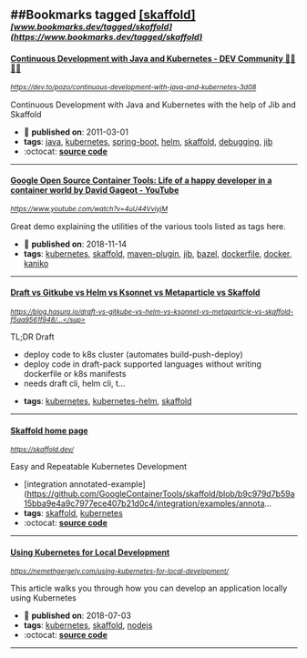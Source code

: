 ##Bookmarks tagged [[skaffold]](https://www.bookmarks.dev?q=[skaffold])
_<sup><sup>[www.bookmarks.dev/tagged/skaffold](https://www.bookmarks.dev/tagged/skaffold)</sup></sup>_
---
#### [Continuous Development with Java and Kubernetes - DEV Community 👩‍💻👨‍💻](https://dev.to/pozo/continuous-development-with-java-and-kubernetes-3d08)
_<sup>https://dev.to/pozo/continuous-development-with-java-and-kubernetes-3d08</sup>_

Continuous Development with Java and Kubernetes with the help of Jib and Skaffold
* :calendar: **published on**: 2011-03-01
* **tags**: [java](../tagged/java.md), [kubernetes](../tagged/kubernetes.md), [spring-boot](../tagged/spring-boot.md), [helm](../tagged/helm.md), [skaffold](../tagged/skaffold.md), [debugging](../tagged/debugging.md), [jib](../tagged/jib.md)
* :octocat: **[source code](https://github.com/Pozo/continuous-java-kubernetes)**
---
#### [Google Open Source Container Tools: Life of a happy developer in a container world  by  David Gageot - YouTube](https://www.youtube.com/watch?v=4uU44VviyjM)
_<sup>https://www.youtube.com/watch?v=4uU44VviyjM</sup>_

Great demo explaining the utilities of the various tools listed as tags here. 
* :calendar: **published on**: 2018-11-14
* **tags**: [kubernetes](../tagged/kubernetes.md), [skaffold](../tagged/skaffold.md), [maven-plugin](../tagged/maven-plugin.md), [jib](../tagged/jib.md), [bazel](../tagged/bazel.md), [dockerfile](../tagged/dockerfile.md), [docker](../tagged/docker.md), [kaniko](../tagged/kaniko.md)
---
#### [Draft vs Gitkube vs Helm vs Ksonnet vs Metaparticle vs Skaffold](https://blog.hasura.io/draft-vs-gitkube-vs-helm-vs-ksonnet-vs-metaparticle-vs-skaffold-f5aa9561f948/#ba14)
_<sup>https://blog.hasura.io/draft-vs-gitkube-vs-helm-vs-ksonnet-vs-metaparticle-vs-skaffold-f5aa9561f948/...</sup>_

TL;DR
Draft
- deploy code to k8s cluster (automates build-push-deploy)
- deploy code in draft-pack supported languages without writing dockerfile or k8s manifests
- needs draft cli, helm cli, t...
* **tags**: [kubernetes](../tagged/kubernetes.md), [kubernetes-helm](../tagged/kubernetes-helm.md), [skaffold](../tagged/skaffold.md)
---
#### [Skaffold home page](https://skaffold.dev/)
_<sup>https://skaffold.dev/</sup>_

Easy and Repeatable Kubernetes Development

* [integration annotated-example](https://github.com/GoogleContainerTools/skaffold/blob/b9c979d7b59a15bba9e4a9c7977ece407b21d0c4/integration/examples/annota...
* **tags**: [skaffold](../tagged/skaffold.md), [kubernetes](../tagged/kubernetes.md)
* :octocat: **[source code](https://github.com/GoogleContainerTools/skaffold)**
---
#### [Using Kubernetes for Local Development](https://nemethgergely.com/using-kubernetes-for-local-development/)
_<sup>https://nemethgergely.com/using-kubernetes-for-local-development/</sup>_

This article walks you through how you can develop an application locally using Kubernetes
* :calendar: **published on**: 2018-07-03
* **tags**: [kubernetes](../tagged/kubernetes.md), [skaffold](../tagged/skaffold.md), [nodejs](../tagged/nodejs.md)
* :octocat: **[source code](https://github.com/gergelyke/skaffold-nodejs-example)**
---
